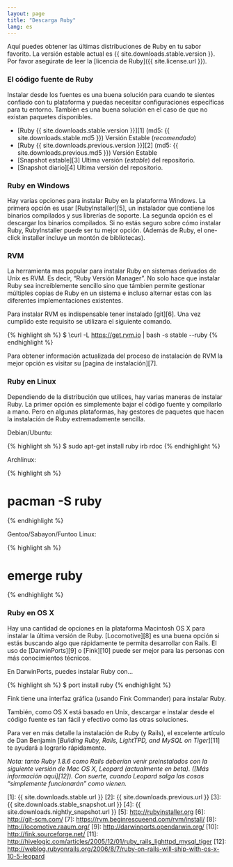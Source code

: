 ```yaml
---
layout: page
title: "Descarga Ruby"
lang: es
---
```


Aquí puedes obtener las últimas distribuciones de Ruby en tu sabor
favorito. La versión estable actual es {{ site.downloads.stable.version }}.
Por favor asegúrate de leer la [licencia de Ruby]({{ site.license.url }}).

### El código fuente de Ruby

Instalar desde los fuentes es una buena solución para cuando te sientes
confiado con tu plataforma y puedas necesitar configuraciones
específicas para tu entorno. También es una buena solución en el caso de
que no existan paquetes disponibles.

* [Ruby {{ site.downloads.stable.version }}][1]
  (md5:&nbsp;{{ site.downloads.stable.md5 }}) Versión Estable (*recomendada*)
* [Ruby {{ site.downloads.previous.version }}][2]
  (md5:&nbsp;{{ site.downloads.previous.md5 }}) Versión Estable
* [Snapshot estable][3] Ultima versión (*estable*) del repositorio.
* [Snapshot diario][4] Ultima versión del repositorio.

### Ruby en Windows

Hay varias opciones para instalar Ruby en la plataforma Windows. La
primera opción es usar [RubyInstaller][5], un instalador que contiene
los binarios compilados y sus librerías de soporte. La segunda opción es
el descargar los binarios compilados. Si no estás seguro sobre cómo
instalar Ruby, RubyInstaller puede ser tu mejor opción. (Además de Ruby,
el one-click installer incluye un montón de bibliotecas).

### RVM

La herramienta mas popular para instalar Ruby en sistemas derivados de
Unix es RVM. Es decir, “Ruby Versión Manager”. No solo hace que instalar
Ruby sea increíblemente sencillo sino que támbien permite gestionar
múltiples copias de Ruby en un sistema e incluso alternar estas con las
diferentes implementaciones existentes.

Para instalar RVM es indispensable tener instalado [git][6]. Una vez
cumplido este requisito se utilizara el siguiente comando.

{% highlight sh %}
$ \curl -L https://get.rvm.io | bash -s stable --ruby
{% endhighlight %}

Para obtener información actualizada del proceso de instalación de RVM
la mejor opción es visitar su [pagina de instalación][7].

### Ruby en Linux

Dependiendo de la distribución que utilices, hay varias maneras de
instalar Ruby. La primer opción es simplemente bajar el código fuente y
compilarlo a mano. Pero en algunas plataformas, hay gestores de paquetes
que hacen la instalación de Ruby extremadamente sencilla.

Debian/Ubuntu:

{% highlight sh %}
$ sudo apt-get install ruby irb rdoc
{% endhighlight %}

Archlinux:

{% highlight sh %}
# pacman -S ruby
{% endhighlight %}

Gentoo/Sabayon/Funtoo Linux:

{% highlight sh %}
# emerge ruby
{% endhighlight %}

### Ruby en OS X

Hay una cantidad de opciones en la plataforma Macintosh OS X para
instalar la última versión de Ruby. [Locomotive][8] es una buena opción
si estás buscando algo que rápidamente te permita desarrollar con Rails.
El uso de [DarwinPorts][9] o [Fink][10] puede ser mejor para las
personas con más conocimientos técnicos.

En DarwinPorts, puedes instalar Ruby con…

{% highlight sh %}
$ port install ruby
{% endhighlight %}

Fink tiene una interfaz gráfica (usando Fink Commander) para instalar
Ruby.

También, como OS X está basado en Unix, descargar e instalar desde el
código fuente es tan fácil y efectivo como las otras soluciones.

Para ver en más detalle la instalación de Ruby (y Rails), el excelente
artículo de Dan Benjamin [*Building Ruby, Rails, LightTPD, and MySQL on
Tiger*][11] te ayudará a lograrlo rápidamente.

*Nota: tanto Ruby 1.8.6 como Rails deberían venir preinstalados con la
siguiente versión de Mac OS X, Leopard (actualmente en beta). ([Más
información aquí][12]). Con suerte, cuando Leopard salga las cosas
“simplemente funcionarán” como vienen.*



[1]: {{ site.downloads.stable.url }}
[2]: {{ site.downloads.previous.url }}
[3]: {{ site.downloads.stable_snapshot.url }}
[4]: {{ site.downloads.nightly_snapshot.url }}
[5]: http://rubyinstaller.org
[6]: http://git-scm.com/
[7]: https://rvm.beginrescueend.com/rvm/install/
[8]: http://locomotive.raaum.org/
[9]: http://darwinports.opendarwin.org/
[10]: http://fink.sourceforge.net/
[11]: http://hivelogic.com/articles/2005/12/01/ruby_rails_lighttpd_mysql_tiger
[12]: http://weblog.rubyonrails.org/2006/8/7/ruby-on-rails-will-ship-with-os-x-10-5-leopard
